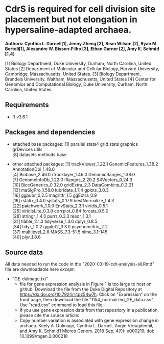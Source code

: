 # CdrS is required for cell division site placement but not elongation in hypersaline-adapted archaea. 
**Authors: Cynthia L. Darnell[1], Jenny Zheng [2], Sean Wilson [2], Ryan M. Bertoli[1], Alexandre W. Bisson-Filho [3], Ethan Garner [2], Amy K. Schmid [1,4]**

[1] Biology Department, Duke University, Durham, North Carolina, United States
[2] Department of Molecular and Cellular Biology, Harvard University, Cambridge, Massachusetts, United States.
[3] Biology Department, Brandeis University, Waltham, Massachusetts, United States
[4] Center for Genomics and Computational Biology, Duke University, Durham, North Carolina, United States

## Requirements
- R v3.6.1

## Packages and dependencies
     
- attached base packages:
 [1] parallel  stats4    grid      stats     graphics  grDevices utils    
 [8] datasets  methods   base     

- other attached packages:
 [1] trackViewer_1.22.1     GenomicFeatures_1.38.2 AnnotationDbi_1.48.0  
 [4] Biobase_2.46.0         rtracklayer_1.46.0     GenomicRanges_1.38.0  
 [7] GenomeInfoDb_1.22.0    IRanges_2.20.2         S4Vectors_0.24.3      
[10] BiocGenerics_0.32.0    gridExtra_2.3          DataCombine_0.2.21    
[13] maSigPro_1.58.0        lubridate_1.7.4        gplots_3.0.3          
[16] ggpubr_0.2.5           magrittr_1.5           ggExtra_0.9           
[19] rstatix_0.4.0          sjstats_0.17.9         bestNormalize_1.4.3   
[22] patchwork_1.0.0        EnvStats_2.3.1         viridis_0.5.1         
[25] viridisLite_0.3.0      corrplot_0.84          forcats_0.5.0         
[28] stringr_1.4.0          purrr_0.3.3            readr_1.3.1           
[31] tibble_2.1.3           tidyverse_1.3.0        dplyr_0.8.5           
[34] tidyr_1.0.2            ggplot2_3.3.0          psychometric_2.2      
[37] multilevel_2.6         MASS_7.3-51.5          nlme_3.1-145          
[40] plyr_1.8.6                 
           
## Source data
All data needed to run the code in the "2020-03-19-cdr-analysis-all.Rmd" file are downloadable here _except_:
- "GE-dulmage.txt" 
     - file for gene expression analysis in Figure 1 is too large to host on github. Download the file from the Duke Digital Repository at  https://dx.doi.org/10.7924/r4pz54w7h. Click on "Expression" on the front page, then download the file "1154_normalized_GE_data.csv". Use "read.csv" command to load this file.
     - If you use gene expression data from that repository in a publication, please cite the source article: 
     - Copy number variation is associated with gene expression change in archaea. Keely A. Dulmage, Cynthia L. Darnell, Angie Vreugdenhil, and Amy K. Schmid1 Microb Genom. 2018 Sep; 4(9): e000210. doi: 10.1099/mgen.0.000210

